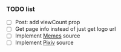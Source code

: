 ### TODO list
- [ ] Post: add viewCount prop
- [ ] Get page info instead of just get logo url
- [ ] Implement [Memes](https://memes.com/u/itsevilkermit) source
- [ ] Implement [Pixiv](https://www.pixiv.net/en/) source